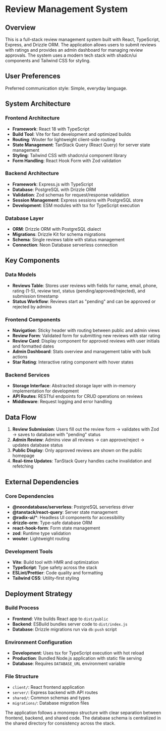 # Review Management System

## Overview

This is a full-stack review management system built with React, TypeScript, Express, and Drizzle ORM. The application allows users to submit reviews with ratings and provides an admin dashboard for managing review approvals. The system uses a modern tech stack with shadcn/ui components and Tailwind CSS for styling.

## User Preferences

Preferred communication style: Simple, everyday language.

## System Architecture

### Frontend Architecture
- **Framework**: React 18 with TypeScript
- **Build Tool**: Vite for fast development and optimized builds
- **Routing**: Wouter for lightweight client-side routing
- **State Management**: TanStack Query (React Query) for server state management
- **Styling**: Tailwind CSS with shadcn/ui component library
- **Form Handling**: React Hook Form with Zod validation

### Backend Architecture
- **Framework**: Express.js with TypeScript
- **Database**: PostgreSQL with Drizzle ORM
- **Validation**: Zod schemas for request/response validation
- **Session Management**: Express sessions with PostgreSQL store
- **Development**: ESM modules with tsx for TypeScript execution

### Database Layer
- **ORM**: Drizzle ORM with PostgreSQL dialect
- **Migrations**: Drizzle Kit for schema migrations
- **Schema**: Single reviews table with status management
- **Connection**: Neon Database serverless connection

## Key Components

### Data Models
- **Reviews Table**: Stores user reviews with fields for name, email, phone, rating (1-5), review text, status (pending/approved/rejected), and submission timestamp
- **Status Workflow**: Reviews start as "pending" and can be approved or rejected by admins

### Frontend Components
- **Navigation**: Sticky header with routing between public and admin views
- **Review Form**: Validated form for submitting new reviews with star rating
- **Review Card**: Display component for approved reviews with user initials and formatted dates
- **Admin Dashboard**: Stats overview and management table with bulk actions
- **Star Rating**: Interactive rating component with hover states

### Backend Services
- **Storage Interface**: Abstracted storage layer with in-memory implementation for development
- **API Routes**: RESTful endpoints for CRUD operations on reviews
- **Middleware**: Request logging and error handling

## Data Flow

1. **Review Submission**: Users fill out the review form → validates with Zod → saves to database with "pending" status
2. **Admin Review**: Admins view all reviews → can approve/reject → updates database status
3. **Public Display**: Only approved reviews are shown on the public homepage
4. **Real-time Updates**: TanStack Query handles cache invalidation and refetching

## External Dependencies

### Core Dependencies
- **@neondatabase/serverless**: PostgreSQL serverless driver
- **@tanstack/react-query**: Server state management
- **@radix-ui/***: Headless UI components for accessibility
- **drizzle-orm**: Type-safe database ORM
- **react-hook-form**: Form state management
- **zod**: Runtime type validation
- **wouter**: Lightweight routing

### Development Tools
- **Vite**: Build tool with HMR and optimization
- **TypeScript**: Type safety across the stack
- **ESLint/Prettier**: Code quality and formatting
- **Tailwind CSS**: Utility-first styling

## Deployment Strategy

### Build Process
- **Frontend**: Vite builds React app to `dist/public`
- **Backend**: ESBuild bundles server code to `dist/index.js`
- **Database**: Drizzle migrations run via `db:push` script

### Environment Configuration
- **Development**: Uses tsx for TypeScript execution with hot reload
- **Production**: Bundled Node.js application with static file serving
- **Database**: Requires `DATABASE_URL` environment variable

### File Structure
- `client/`: React frontend application
- `server/`: Express backend with API routes
- `shared/`: Common schemas and types
- `migrations/`: Database migration files

The application follows a monorepo structure with clear separation between frontend, backend, and shared code. The database schema is centralized in the shared directory for consistency across the stack.